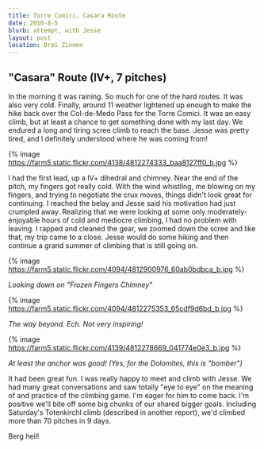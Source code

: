 ```yaml
---
title: Torre Comici, Casara Route
date: 2010-8-5
blurb: attempt, with Jesse
layout: post
location: Drei Zinnen
---
```


"Casara" Route (IV+, 7 pitches)
----------

In the morning it was raining. So much for one of the hard routes. It
was also very cold. Finally, around 11 weather lightened up enough to make
the hike back over the Col-de-Medo Pass for the Torre Comici. It was an
easy climb, but at least a chance to get something done with my last day.
We endured a long and tiring scree climb to reach the base. Jesse was pretty
tired, and I definitely understood where he was coming from!
  
  
{% image https://farm5.static.flickr.com/4138/4812274333_baa8127ff0_b.jpg %}
  
  
I had the first lead, up a IV+ dihedral and chimney. Near the end of the
pitch, my fingers got really cold. With the wind whistling, me blowing
on my fingers, and trying to negotiate the crux moves, things didn't look
great for continuing. I reached the belay and Jesse said his motivation
had just crumpled away. Realizing that we were looking at some only moderately-enjoyable
hours of cold and mediocre climbing, I had no problem with leaving. I rapped
and cleaned the gear, we zoomed down the scree and like that, my trip came
to a close. Jesse would do some hiking and then continue a grand summer
of climbing that is still going on.
  
  
{% image https://farm5.static.flickr.com/4094/4812900976_60ab0bdbca_b.jpg %}
  
_Looking down on "Frozen Fingers Chimney"_
  
  
{% image https://farm5.static.flickr.com/4094/4812275353_65cdf9d6bd_b.jpg %}
  
_The way beyond. Ech. Not very inspiring!_
  
  
{% image https://farm5.static.flickr.com/4139/4812278669_041774e0e3_b.jpg %}
  
_At least the anchor was good! (Yes, for the Dolomites, this is "bomber")_
  
  
It had been great fun. I was really happy to meet and climb with Jesse.
We had many great conversations and saw totally "eye to eye" on the meaning
of and practice of the climbing game. I'm eager for him to come back. I'm
positive we'll bite off some big chunks of our shared bigger goals. Including
Saturday's Totenkirchl climb (described in another report), we'd climbed
more than 70 pitches in 9 days.
  
  
Berg heil!
